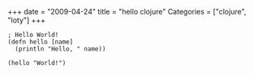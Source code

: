 +++
date = "2009-04-24"
title = "hello clojure"
Categories = ["clojure", "loty"]
+++


    ; Hello World!
    (defn hello [name]
      (println "Hello, " name))
    
    (hello "World!")
    

